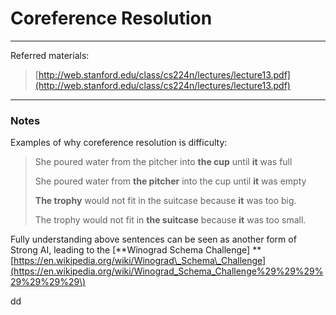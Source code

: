 # Coreference Resolution

---

Referred materials:

> [http://web.stanford.edu/class/cs224n/lectures/lecture13.pdf](http://web.stanford.edu/class/cs224n/lectures/lecture13.pdf)

---

### Notes

Examples of why coreference resolution is difficulty:

> She poured water from the pitcher into **the cup** until **it** was full
>
> She poured water from **the pitcher** into the cup until **it** was empty
>
> **The trophy** would not fit in the suitcase because **it** was too big.
>
> The trophy would not fit in **the suitcase** because **it** was too small.

Fully understanding above sentences can be seen as another form of Strong AI, leading to the \[**Winograd Schema Challenge\] **[https://en.wikipedia.org/wiki/Winograd\_Schema\_Challenge](https://en.wikipedia.org/wiki/Winograd_Schema_Challenge%29%29%29%29%29%29%29\)

dd

